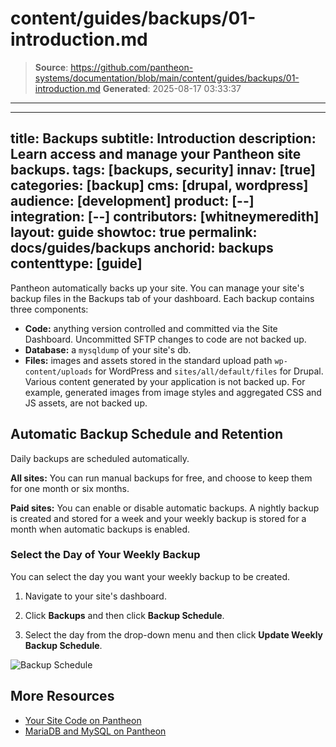 # content/guides/backups/01-introduction.md

> **Source**: https://github.com/pantheon-systems/documentation/blob/main/content/guides/backups/01-introduction.md
> **Generated**: 2025-08-17 03:33:37

---

---
title: Backups
subtitle: Introduction
description: Learn access and manage your Pantheon site backups.
tags: [backups, security]
innav: [true]
categories: [backup]
cms: [drupal, wordpress]
audience: [development]
product: [--]
integration: [--]
contributors: [whitneymeredith]
layout: guide
showtoc: true
permalink: docs/guides/backups
anchorid: backups
contenttype: [guide]
---

Pantheon automatically backs up your site. You can manage your site's backup files in the Backups tab of your dashboard. Each backup contains three components:

- **Code:** anything version controlled and committed via the Site Dashboard. Uncommitted SFTP changes to code are not backed up.
- **Database:** a `mysqldump` of your site's db.
- **Files:** images and assets stored in the standard upload path `wp-content/uploads` for WordPress and `sites/all/default/files` for Drupal. Various content generated by your application is not backed up. For example, generated images from image styles and aggregated CSS and JS assets, are not backed up.

## Automatic Backup Schedule and Retention

Daily backups are scheduled automatically.

**All sites:** You can run manual backups for free, and choose to keep them for one month or six months.

**Paid sites:** You can enable or disable automatic backups. A nightly backup is created and stored for a week and your weekly backup is stored for a month when automatic backups is enabled.

### Select the Day of Your Weekly Backup

You can select the day you want your weekly backup to be created.

1. Navigate to your site's dashboard.

1. Click **Backups** and then click **Backup Schedule**.

1. Select the day from the drop-down menu and then click **Update Weekly Backup Schedule**.

![Backup Schedule](../../../images/dashboard/backup-schedule.png)

## More Resources

- [Your Site Code on Pantheon](/pantheon-workflow#your-site-code-on-pantheon)
- [MariaDB and MySQL on Pantheon](/guides/mariadb-mysql)